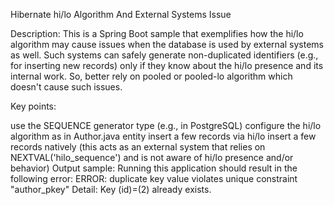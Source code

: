 Hibernate hi/lo Algorithm And External Systems Issue

Description: This is a Spring Boot sample that exemplifies how the hi/lo algorithm may cause issues when the database is used by external systems as well. Such systems can safely generate non-duplicated identifiers (e.g., for inserting new records) only if they know about the hi/lo presence and its internal work. So, better rely on pooled or pooled-lo algorithm which doesn't cause such issues.

Key points:

use the SEQUENCE generator type (e.g., in PostgreSQL)
configure the hi/lo algorithm as in Author.java entity
insert a few records via hi/lo
insert a few records natively (this acts as an external system that relies on NEXTVAL('hilo_sequence') and is not aware of hi/lo presence and/or behavior)
Output sample: Running this application should result in the following error:
ERROR: duplicate key value violates unique constraint "author_pkey"
Detail: Key (id)=(2) already exists.